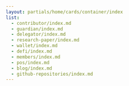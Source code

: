 ```yaml
---
layout: partials/home/cards/container/index
list:
  - contributor/index.md
  - guardian/index.md
  - delegator/index.md
  - research-paper/index.md
  - wallet/index.md
  - defi/index.md
  - members/index.md
  - pos/index.md
  - blog/index.md
  - github-repositories/index.md
---
```

